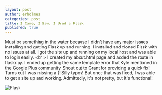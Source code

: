 ```yaml
---
layout: post
author: erholmes
categories: post
title: I Came, I Saw, I Used a Flask
published: true
---
```


Must be something in the water because I didn't have any major issues installing and getting Flask up and running. I installed and cloned Flask with no issues at all. I got the site up and running on my local host and was able to login easily. <br \> I created my about.html page and added the route in flaskr.py. I ended up getting the same template error that Kyle mentioned in the Google Plus community. Shout out to Grant for providing a quick fix! Turns out I was missing a {! Silly typos! But once that was fixed, I was able to get a site up and working. Admittedly, it's not pretty, but it's functional!

![Flask](http://www.unc.edu/~erholmes/flaskr.png)
